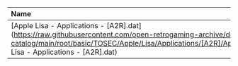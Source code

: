 |Name|Size|
|:---|---:|
|[Apple Lisa - Applications - [A2R].dat](https://raw.githubusercontent.com/open-retrogaming-archive/dat-catalog/main/root/basic/TOSEC/Apple/Lisa/Applications/[A2R]/Apple Lisa - Applications - [A2R].dat)|2304|
